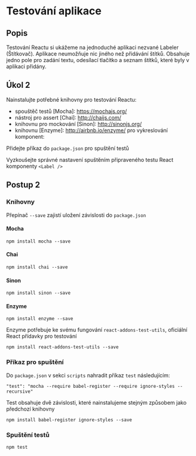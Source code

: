 # Testování aplikace

## Popis

Testování Reactu si ukážeme na jednoduché aplikaci nezvané Labeler (Štítkovač). Aplikace neumožňuje nic jiného než přidávání štítků. Obsahuje jedno pole pro zadání textu, odesílací tlačítko a seznam štítků, které byly v aplikaci přidány.

## Úkol 2

Nainstalujte potřebné knihovny pro testování Reactu:
- spouštěč testů [Mocha]: https://mochajs.org/
- nástroj pro assert [Chai]: http://chaijs.com/
- knihovnu pro mockování [Sinon]: http://sinonjs.org/
- knihovnu [Enzyme]: http://airbnb.io/enzyme/ pro vykreslování komponent: 

Přidejte příkaz do `package.json` pro spuštění testů

Vyzkoušejte správné nastavení spuštěním připraveného testu React komponenty `<Label />`

## Postup 2

### Knihovny 

Přepínač `--save` zajistí uložení závislosti do `package.json`

#### Mocha

```
npm install mocha --save
```

#### Chai

```
npm install chai --save
```

#### Sinon

```
npm install sinon --save
```

#### Enzyme

```
npm install enzyme --save
```

Enzyme potřebuje ke svému fungování `react-addons-test-utils`, oficiální React přídavky pro testování

```
npm install react-addons-test-utils --save
```

### Příkaz pro spuštění

Do `package.json` v sekci `scripts` nahradit příkaz `test` následujícím:

```
"test": "mocha --require babel-register --require ignore-styles --recursive"
```

Test obsahuje dvě závislosti, které nainstalujeme stejným způsobem jako předchozí knihovny

```
npm install babel-register ignore-styles --save
```

### Spuštění testů

```
npm test
```
